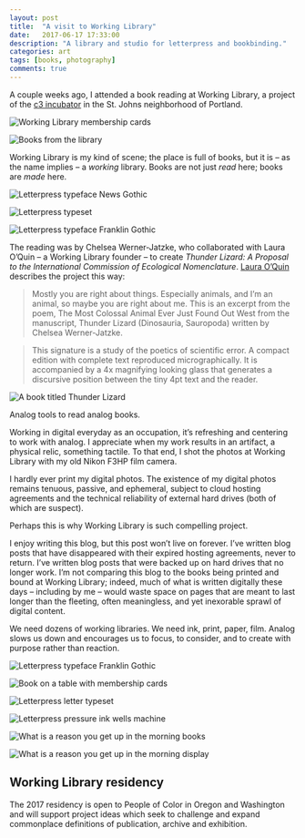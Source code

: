 ```yaml
---
layout: post
title:  "A visit to Working Library"
date:   2017-06-17 17:33:00
description: "A library and studio for letterpress and bookbinding."
categories: art
tags: [books, photography]
comments: true
---
```


A couple weeks ago, I attended a book reading at Working Library, a project of the [c3 incubator](http://www.c3initiative.org/incubator.html) in the St. Johns neighborhood of Portland. 

![Working Library membership cards](../assets/images/wl1.jpg)

![Books from the library](../assets/images/wl8.jpg)

Working Library is my kind of scene; the place is full of books, but it is – as the name implies – a _working_ library. Books are not just _read_ here; books are _made_ here.

![Letterpress typeface News Gothic](../assets/images/wl2.jpg)

![Letterpress typeset](../assets/images/wl3.jpg)

![Letterpress typeface Franklin Gothic](../assets/images/wl4.jpg)

The reading was by Chelsea Werner-Jatzke, who collaborated with Laura O’Quin – a Working Library founder – to create _Thunder Lizard: A Proposal to the International Commission of Ecological Nomenclature_. [Laura O’Quin](http://www.lauraoquin.net/) describes the project this way:

>Mostly you are right about things. Especially animals, and I’m an animal, so maybe you are right about me. This is an excerpt from the poem, The Most Colossal Animal Ever Just Found Out West from the manuscript, Thunder Lizard (Dinosauria, Sauropoda) written by Chelsea Werner-Jatzke.

>This signature is a study of the poetics of scientific error. A compact edition with complete text reproduced micrographically. It is accompanied by a 4x magnifying looking glass that generates a discursive position between the tiny 4pt text and the reader.

![A book titled Thunder Lizard](../assets/images/wl11.jpg)

Analog tools to read analog books. 

Working in digital everyday as an occupation, it’s refreshing and centering to work with analog. I appreciate when my work results in an artifact, a physical relic, something tactile. To that end, I shot the photos at Working Library with my old Nikon F3HP film camera. 

I hardly ever print my digital photos. The existence of my digital photos remains tenuous, passive, and ephemeral, subject to cloud hosting agreements and the technical reliability of external hard drives (both of which are suspect).

Perhaps this is why Working Library is such compelling project. 

I enjoy writing this blog, but this post won’t live on forever. I’ve written blog posts that have disappeared with their expired hosting agreements, never to return. I’ve written blog posts that were backed up on hard drives that no longer work. I’m not comparing this blog to the books being printed and bound at Working Library; indeed, much of what is written digitally these days – including by me – would waste space on pages that are meant to last longer than the fleeting, often meaningless, and yet inexorable sprawl of digital content.

We need dozens of working libraries. We need ink, print, paper, film. Analog slows us down and encourages us to focus, to consider, and to create with purpose rather than reaction.

![Letterpress typeface Franklin Gothic](../assets/images/wl5.jpg)

![Book on a table with membership cards](../assets/images/wl6.jpg)

![Letterpress letter typeset](../assets/images/wl7.jpg)

![Letterpress pressure ink wells machine](../assets/images/wl10.jpg)

![What is a reason you get up in the morning books](../assets/images/wl9.jpg)

![What is a reason you get up in the morning display](../assets/images/wl12.jpg)

## Working Library residency

The 2017 residency is open to People of Color in Oregon and Washington and will support project ideas which seek to challenge and expand commonplace definitions of publication, archive and exhibition.